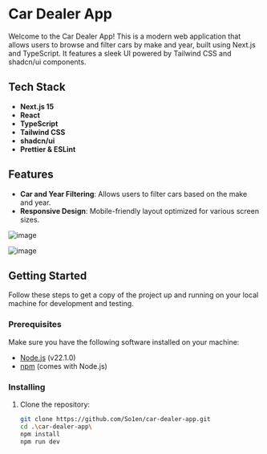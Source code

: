 # Car Dealer App

Welcome to the Car Dealer App! This is a modern web application that allows users to browse and filter cars by make and year, built using Next.js and TypeScript. It features a sleek UI powered by Tailwind CSS and shadcn/ui components.

## Tech Stack

- **Next.js 15**
- **React**
- **TypeScript**
- **Tailwind CSS**
- **shadcn/ui**
- **Prettier & ESLint**

## Features

- **Car and Year Filtering**: Allows users to filter cars based on the make and year.
- **Responsive Design**: Mobile-friendly layout optimized for various screen sizes.

![image](https://github.com/user-attachments/assets/5410bb44-8968-40f0-bf5b-822f3039bf35)

![image](https://github.com/user-attachments/assets/ef0ff7a4-1fb5-40b0-93cf-c76f57f5d426)



## Getting Started

Follow these steps to get a copy of the project up and running on your local machine for development and testing.

### Prerequisites

Make sure you have the following software installed on your machine:

- [Node.js](https://nodejs.org/) (v22.1.0)
- [npm](https://www.npmjs.com/) (comes with Node.js)

### Installing

1. Clone the repository:

   ```bash
   git clone https://github.com/So1en/car-dealer-app.git
   cd .\car-dealer-app\
   npm install
   npm run dev
